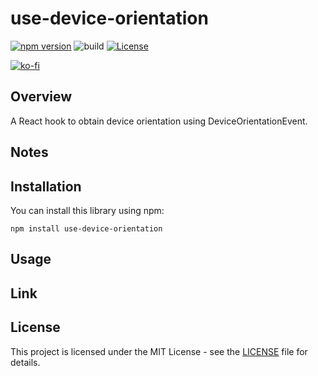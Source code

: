 # use-device-orientation

[![npm version](https://badge.fury.io/js/use-device-orientation.svg)](https://badge.fury.io/js/use-device-orientation)
![build](https://github.com/ryohidaka/use-device-orientation/workflows/Build/badge.svg)
[![License](https://img.shields.io/badge/license-MIT-blue.svg)](https://opensource.org/licenses/MIT)

[![ko-fi](https://ko-fi.com/img/githubbutton_sm.svg)](https://ko-fi.com/B0B6TVH92)

## Overview

A React hook to obtain device orientation using DeviceOrientationEvent.

## Notes

## Installation

You can install this library using npm:

```shell
npm install use-device-orientation
```

## Usage

## Link

## License

This project is licensed under the MIT License - see the [LICENSE](LICENSE) file for details.
